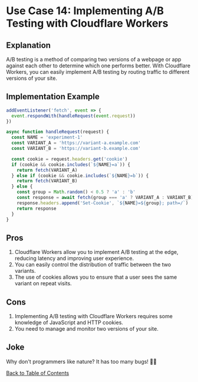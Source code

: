 # Use Case 14: Implementing A/B Testing with Cloudflare Workers

## Explanation

A/B testing is a method of comparing two versions of a webpage or app against each other to determine which one performs better. With Cloudflare Workers, you can easily implement A/B testing by routing traffic to different versions of your site.

## Implementation Example

```javascript
addEventListener('fetch', event => {
  event.respondWith(handleRequest(event.request))
})

async function handleRequest(request) {
  const NAME = 'experiment-1'
  const VARIANT_A = 'https://variant-a.example.com'
  const VARIANT_B = 'https://variant-b.example.com'

  const cookie = request.headers.get('cookie')
  if (cookie && cookie.includes(`${NAME}=a`)) {
    return fetch(VARIANT_A)
  } else if (cookie && cookie.includes(`${NAME}=b`)) {
    return fetch(VARIANT_B)
  } else {
    const group = Math.random() < 0.5 ? 'a' : 'b'
    const response = await fetch(group === 'a' ? VARIANT_A : VARIANT_B)
    response.headers.append('Set-Cookie', `${NAME}=${group}; path=/`)
    return response
  }
}
```

## Pros

1. Cloudflare Workers allow you to implement A/B testing at the edge, reducing latency and improving user experience.
2. You can easily control the distribution of traffic between the two variants.
3. The use of cookies allows you to ensure that a user sees the same variant on repeat visits.

## Cons

1. Implementing A/B testing with Cloudflare Workers requires some knowledge of JavaScript and HTTP cookies.
2. You need to manage and monitor two versions of your site.

## Joke

Why don't programmers like nature? It has too many bugs! 🐞😂

[Back to Table of Contents](../table_of_contents.md)